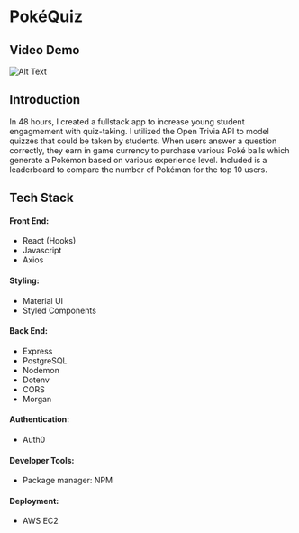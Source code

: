 # PokéQuiz

## Video Demo
![Alt Text](https://media.giphy.com/media/nKEpw0CvjFOCmlJ2kt/giphy.gif)

## Introduction
In 48 hours, I created a fullstack app to increase young student engagmement with quiz-taking. I utilized the Open Trivia API to model quizzes that could be taken by students. When users answer a question correctly, they earn in game currency to purchase various Poké balls which generate a Pokémon based on various experience level. Included is a leaderboard to compare the number of Pokémon for the top 10 users.

## Tech Stack
#### Front End:
- React (Hooks)
- Javascript
- Axios

#### Styling:
- Material UI
- Styled Components

#### Back End:
- Express
- PostgreSQL
- Nodemon
- Dotenv
- CORS
- Morgan

#### Authentication:
- Auth0

#### Developer Tools:
- Package manager: NPM

#### Deployment:
- AWS EC2
